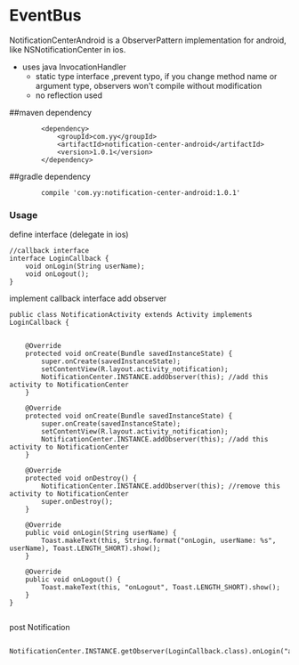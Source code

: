 EventBus
========
NotificationCenterAndroid is a ObserverPattern implementation for android, like NSNotificationCenter in ios.

 * uses java InvocationHandler 
    * static type interface ,prevent typo, if you change method name or argument type, observers won't compile without modification
    * no reflection used


##maven dependency

```
        <dependency>
            <groupId>com.yy</groupId>
            <artifactId>notification-center-android</artifactId>
            <version>1.0.1</version>
        </dependency>
```

##gradle dependency

```
        compile 'com.yy:notification-center-android:1.0.1'
```

### Usage

define interface (delegate in ios)
```
//callback interface
interface LoginCallback {
    void onLogin(String userName);
    void onLogout();
}

```

implement callback interface
add observer
```
public class NotificationActivity extends Activity implements LoginCallback {

 
    @Override
    protected void onCreate(Bundle savedInstanceState) {
        super.onCreate(savedInstanceState);
        setContentView(R.layout.activity_notification);
        NotificationCenter.INSTANCE.addObserver(this); //add this activity to NotificationCenter
    }

    @Override
    protected void onCreate(Bundle savedInstanceState) {
        super.onCreate(savedInstanceState);
        setContentView(R.layout.activity_notification);
        NotificationCenter.INSTANCE.addObserver(this); //add this activity to NotificationCenter
    }
    
    @Override
    protected void onDestroy() {
        NotificationCenter.INSTANCE.addObserver(this); //remove this activity to NotificationCenter
        super.onDestroy();
    }
        
    @Override
    public void onLogin(String userName) {
        Toast.makeText(this, String.format("onLogin, userName: %s", userName), Toast.LENGTH_SHORT).show();
    }

    @Override
    public void onLogout() {
        Toast.makeText(this, "onLogout", Toast.LENGTH_SHORT).show();
    }
}
 
```

post Notification
```
 NotificationCenter.INSTANCE.getObserver(LoginCallback.class).onLogin("abc");
```

